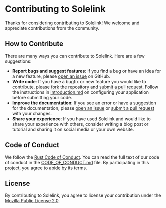 # Contributing to Solelink

Thanks for considering contributing to Solelink! We welcome and appreciate contributions from the community.

## How to Contribute

There are many ways you can contribute to Solelink. Here are a few suggestions:

-   **Report bugs and suggest features**: If you find a bug or have an idea for a new feature, please [open an issue](https://github.com/officialstrike/solelink/issues) on GitHub.
-   **Write code**: If you have a bugfix or new feature you would like to contribute, please [fork](https://help.github.com/en/github/getting-started-with-github/fork-a-repo) the repository and [submit a pull request](https://help.github.com/en/github/collaborating-with-issues-and-pull-requests/creating-a-pull-request). Follow the instructions in [introduction.md](docs/introduction.md) on configuring your application before submitting your code.
-   **Improve the documentation**: If you see an error or have a suggestion for the documentation, please [open an issue](https://github.com/officialstrike/solelink/issues) or [submit a pull request](https://help.github.com/en/github/collaborating-with-issues-and-pull-requests/creating-a-pull-request) with your changes.
-   **Share your experience**: If you have used Solelink and would like to share your experience with others, consider writing a blog post or tutorial and sharing it on social media or your own website.

## Code of Conduct

We follow the [Rust Code of Conduct](https://www.rust-lang.org/policies/code-of-conduct). You can read the full text of our code of conduct in the [CODE_OF_CONDUCT.md](CODE_OF_CONDUCT.md) file. By participating in this project, you agree to abide by its terms.

## License

By contributing to Solelink, you agree to license your contribution under the [Mozilla Public License 2.0](LICENSE).
